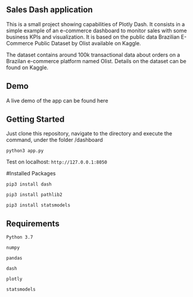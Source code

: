 ## Sales Dash application

This is a small project showing capabilities of Plotly Dash. 
It consists in a simple example of an e-commerce dashboard to monitor sales with some business KPIs and visualization.
It is based on the public data Brazilian E-Commerce Public Dataset by Olist available on Kaggle.

The dataset contains around 100k transactional data about orders on a Brazilan e-commerce platform named Olist. 
Details on the dataset can be found on Kaggle.

## Demo

A live demo of the app can be found here

## Getting Started

Just clone this repository, navigate to the directory and execute the command, under the folder /dashboard

`python3 app.py`

Test on localhost: ` http://127.0.0.1:8050 `

#Installed Packages 

`pip3 install dash`

`pip3 install pathlib2`

`pip3 install statsmodels`

## Requirements

`Python 3.7`

`numpy`

`pandas`

`dash`

`plotly`

`statsmodels`
